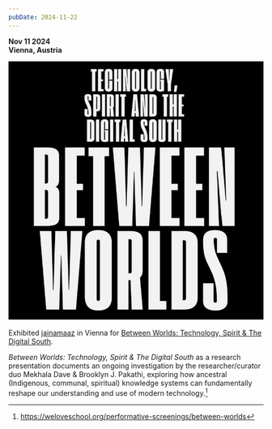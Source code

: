 ```yaml
---
pubDate: 2024-11-22
---
```


**Nov 11 2024**\
**Vienna, Austria**

![Exhibition graphic](../../../images/timeline/241122.jpg)

Exhibited [jainamaaz](https://jainamaaz.omarmhmmd.com/) in Vienna for [Between Worlds: Technology, Spirit & The Digital South](https://weloveschool.org/performative-screenings/between-worlds).

*Between Worlds: Technology, Spirit & The Digital South* as a research presentation documents an ongoing investigation by the researcher/curator duo Mekhala Dave & Brooklyn J. Pakathi, exploring how ancestral (Indigenous, communal, spiritual) knowledge systems can fundamentally reshape our understanding and use of modern technology.[^1]

[^1]: https://weloveschool.org/performative-screenings/between-worlds